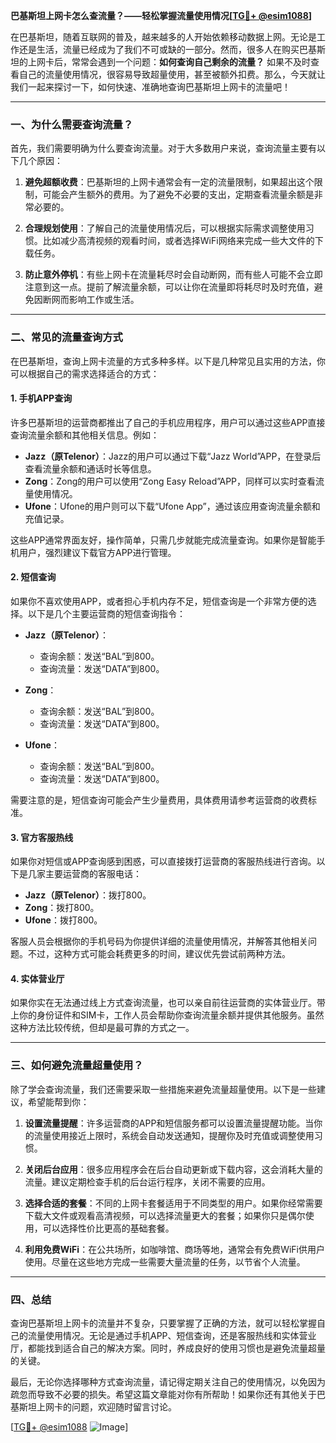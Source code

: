 **巴基斯坦上网卡怎么查流量？——轻松掌握流量使用情况[[TG💪+ @esim1088](https://t.me/s/esim1088)]**

在巴基斯坦，随着互联网的普及，越来越多的人开始依赖移动数据上网。无论是工作还是生活，流量已经成为了我们不可或缺的一部分。然而，很多人在购买巴基斯坦的上网卡后，常常会遇到一个问题：**如何查询自己剩余的流量？** 如果不及时查看自己的流量使用情况，很容易导致超量使用，甚至被额外扣费。那么，今天就让我们一起来探讨一下，如何快速、准确地查询巴基斯坦上网卡的流量吧！

---

### **一、为什么需要查询流量？**

首先，我们需要明确为什么要查询流量。对于大多数用户来说，查询流量主要有以下几个原因：

1. **避免超额收费**：巴基斯坦的上网卡通常会有一定的流量限制，如果超出这个限制，可能会产生额外的费用。为了避免不必要的支出，定期查看流量余额是非常必要的。

2. **合理规划使用**：了解自己的流量使用情况后，可以根据实际需求调整使用习惯。比如减少高清视频的观看时间，或者选择WiFi网络来完成一些大文件的下载任务。

3. **防止意外停机**：有些上网卡在流量耗尽时会自动断网，而有些人可能不会立即注意到这一点。提前了解流量余额，可以让你在流量即将耗尽时及时充值，避免因断网而影响工作或生活。

---

### **二、常见的流量查询方式**

在巴基斯坦，查询上网卡流量的方式多种多样。以下是几种常见且实用的方法，你可以根据自己的需求选择适合的方式：

#### **1. 手机APP查询**
许多巴基斯坦的运营商都推出了自己的手机应用程序，用户可以通过这些APP直接查询流量余额和其他相关信息。例如：

- **Jazz（原Telenor）**：Jazz的用户可以通过下载“Jazz World”APP，在登录后查看流量余额和通话时长等信息。
- **Zong**：Zong的用户可以使用“Zong Easy Reload”APP，同样可以实时查看流量使用情况。
- **Ufone**：Ufone的用户则可以下载“Ufone App”，通过该应用查询流量余额和充值记录。

这些APP通常界面友好，操作简单，只需几步就能完成流量查询。如果你是智能手机用户，强烈建议下载官方APP进行管理。

#### **2. 短信查询**
如果你不喜欢使用APP，或者担心手机内存不足，短信查询是一个非常方便的选择。以下是几个主要运营商的短信查询指令：

- **Jazz（原Telenor）**：
  - 查询余额：发送“BAL”到800。
  - 查询流量：发送“DATA”到800。
  
- **Zong**：
  - 查询余额：发送“BAL”到800。
  - 查询流量：发送“DATA”到800。

- **Ufone**：
  - 查询余额：发送“BAL”到800。
  - 查询流量：发送“DATA”到800。

需要注意的是，短信查询可能会产生少量费用，具体费用请参考运营商的收费标准。

#### **3. 官方客服热线**
如果你对短信或APP查询感到困惑，可以直接拨打运营商的客服热线进行咨询。以下是几家主要运营商的客服电话：

- **Jazz（原Telenor）**：拨打800。
- **Zong**：拨打800。
- **Ufone**：拨打800。

客服人员会根据你的手机号码为你提供详细的流量使用情况，并解答其他相关问题。不过，这种方式可能会耗费更多的时间，建议优先尝试前两种方法。

#### **4. 实体营业厅**
如果你实在无法通过线上方式查询流量，也可以亲自前往运营商的实体营业厅。带上你的身份证件和SIM卡，工作人员会帮助你查询流量余额并提供其他服务。虽然这种方法比较传统，但却是最可靠的方式之一。

---

### **三、如何避免流量超量使用？**

除了学会查询流量，我们还需要采取一些措施来避免流量超量使用。以下是一些建议，希望能帮到你：

1. **设置流量提醒**：许多运营商的APP和短信服务都可以设置流量提醒功能。当你的流量使用接近上限时，系统会自动发送通知，提醒你及时充值或调整使用习惯。

2. **关闭后台应用**：很多应用程序会在后台自动更新或下载内容，这会消耗大量的流量。建议定期检查手机的后台运行程序，关闭不需要的应用。

3. **选择合适的套餐**：不同的上网卡套餐适用于不同类型的用户。如果你经常需要下载大文件或观看高清视频，可以选择流量更大的套餐；如果你只是偶尔使用，可以选择性价比更高的基础套餐。

4. **利用免费WiFi**：在公共场所，如咖啡馆、商场等地，通常会有免费WiFi供用户使用。尽量在这些地方完成一些需要大量流量的任务，以节省个人流量。

---

### **四、总结**

查询巴基斯坦上网卡的流量并不复杂，只要掌握了正确的方法，就可以轻松掌握自己的流量使用情况。无论是通过手机APP、短信查询，还是客服热线和实体营业厅，都能找到适合自己的解决方案。同时，养成良好的使用习惯也是避免流量超量的关键。

最后，无论你选择哪种方式查询流量，请记得定期关注自己的使用情况，以免因为疏忽而导致不必要的损失。希望这篇文章能对你有所帮助！如果你还有其他关于巴基斯坦上网卡的问题，欢迎随时留言讨论。

[[TG💪+ @esim1088](https://t.me/s/esim1088) ![Image](https://i.postimg.cc/4NQfJmqS/Snipaste-2025-05-13-00-14-12.png)]